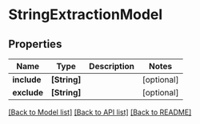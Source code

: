 # StringExtractionModel

## Properties
Name | Type | Description | Notes
------------ | ------------- | ------------- | -------------
**include** | **[String]** |  | [optional] 
**exclude** | **[String]** |  | [optional] 

[[Back to Model list]](../README.md#documentation-for-models) [[Back to API list]](../README.md#documentation-for-api-endpoints) [[Back to README]](../README.md)


